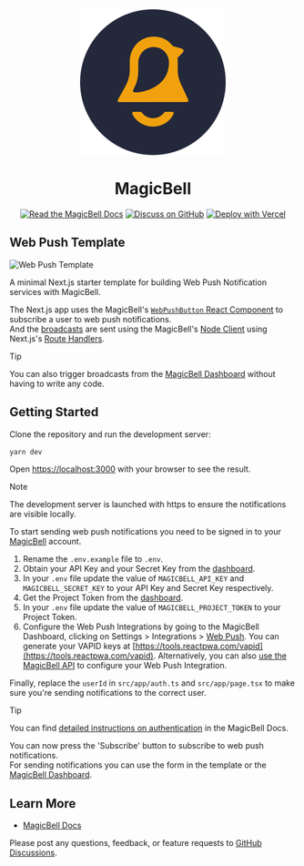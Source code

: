 <div align="center"> 
<a href="https://magicbell.com">
    <img src="public/logo-128x128.svg">
</a>
<h1>MagicBell</h1>

<a href="https://magicbell.com/docs"><img alt="Read the MagicBell Docs" src="https://img.shields.io/badge/Read%20the%20docs-23283B.svg?style=for-the-badge"></a>
<a href="https://magicbell.to/community"><img alt="Discuss on GitHub" src="https://img.shields.io/badge/Discuss%20on%20GitHub-black.svg?style=for-the-badge&logo=github&labelColor=000000&logoWidth=20"></a>
<a href="https://vercel.com/new/clone?repository-url=https%3A%2F%2Fgithub.com%2Fmagicbell%2Fmagicbell-js%2Ftree%2Fmain%2Fexample%2Fnextjs-webpush&env=MAGICBELL_API_KEY,MAGICBELL_SECRET_KEY,MAGICBELL_PROJECT_TOKEN&envDescription=The%20template%20requires%20MagicBell%20API%20and%20Secret%20key%20for%20user%20authentication%20and%20the%20MagicBell%20Project%20Token%20for%20sending%20notifications.&envLink=https%3A%2F%2Fwww.magicbell.com%2Fdocs%2Fapi%2Fauthentication"><img src="https://vercel.com/button" alt="Deploy with Vercel"/></a>

</div>

## Web Push Template

![Web Push Template](https://github.com/user-attachments/assets/3b92db77-3101-42c4-bd22-aec4466efa98)

A minimal Next.js starter template for building Web Push Notification services with MagicBell.

The Next.js app uses the MagicBell's [`WebPushButton` React Component](https://www.magicbell.com/docs/libraries/magicbell-react#webpushbutton) to subscribe a user to web push notifications.  
And the [broadcasts](https://www.magicbell.com/docs/primitive/broadcast) are sent using the MagicBell's [Node Client](https://www.magicbell.com/docs/libraries/magicbell-js) using Next.js's [Route Handlers](https://nextjs.org/docs/app/api-reference/file-conventions/route).

> [!TIP]
> You can also trigger broadcasts from the [MagicBell Dashboard](https://www.magicbell.com/docs/dashboard/broadcast#new-broadcast) without having to write any code.

## Getting Started

Clone the repository and run the development server:

```bash
yarn dev
```

Open [https://localhost:3000](https://localhost:3000) with your browser to see the result.

> [!NOTE]
> The development server is launched with https to ensure the notifications are visible locally.

To start sending web push notifications you need to be signed in to your [MagicBell](https://magicbell.com) account.

1. Rename the `.env.example` file to `.env`.
2. Obtain your API Key and your Secret Key from the [dashboard](https://app.magicbell.com/projects/_/settings/user-auth).
3. In your `.env` file update the value of `MAGICBELL_API_KEY` and `MAGICBELL_SECRET_KEY` to your API Key and Secret Key respectively.
4. Get the Project Token from the [dashboard](https://app.magicbell.com/projects/_/settings/project-auth).
5. In your `.env` file update the value of `MAGICBELL_PROJECT_TOKEN` to your Project Token.
6. Configure the Web Push Integrations by going to the MagicBell Dashboard, clicking on Settings > Integrations > [Web Push](https://app.magicbell.com/projects/_/settings/integrations/web_push). You can generate your VAPID keys at [https://tools.reactpwa.com/vapid](https://tools.reactpwa.com/vapid). Alternatively, you can also [use the MagicBell API](https://www.magicbell.com/docs/integrations/web_push#configure-via-api) to configure your Web Push Integration.

Finally, replace the `userId` in `src/app/auth.ts` and `src/app/page.tsx` to make sure you're sending notifications to the correct user.

> [!TIP]
> You can find [detailed instructions on authentication](https://magicbell.com/docs/api/authentication) in the MagicBell Docs.

You can now press the 'Subscribe' button to subscribe to web push notifications.  
For sending notifications you can use the form in the template or the [MagicBell Dashboard](https://www.magicbell.com/docs/dashboard/broadcast#new-broadcast).

## Learn More

- [MagicBell Docs](https://magicbell.com/docs)

Please post any questions, feedback, or feature requests to [GitHub Discussions](https://magicbell.to/community).
